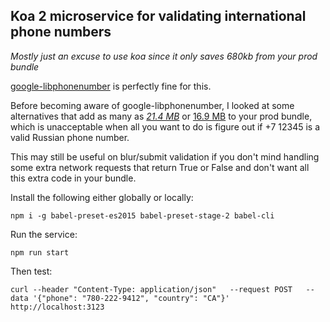 ## Koa 2 microservice for validating international phone numbers

_Mostly just an excuse to use koa since it only saves 680kb from your prod bundle_

[google-libphonenumber](https://www.npmjs.com/package/google-libphonenumber) is perfectly fine for this.

Before becoming aware of google-libphonenumber, I looked at some alternatives that add as many as [*21.4 MB*](https://packagephobia.now.sh/result?p=libphonenumber) or [16.9 MB](https://packagephobia.now.sh/result?p=react-phone-number-input) to your prod bundle, which is unacceptable when all you want to do is figure out if +7 12345 is a valid Russian phone number. 

This may still be useful on blur/submit validation if you don't mind handling some extra network requests that return True or False and don't want all this extra code in your bundle.

Install the following either globally or locally:

`npm i -g babel-preset-es2015 babel-preset-stage-2 babel-cli`

Run the service:

`npm run start`

Then test:

```
curl --header "Content-Type: application/json"   --request POST   --data '{"phone": "780-222-9412", "country": "CA"}'   http://localhost:3123
```
